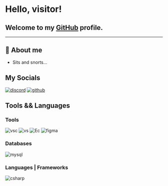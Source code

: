 # Hello, visitor!
## Welcome to my [GitHub](https://github.com) profile.
-------
## 💬 About me  
- Sits and snorts...

## My Socials
[![discord](https://img.shields.io/static/v1?label=&message=DISCORD&color=191919&style=for-the-badge&logo=discord)](https://discordapp.com/users/421267345147691017)
[![github](https://img.shields.io/static/v1?label=&message=github&color=191919&style=for-the-badge&logo=github)](https://github.com/FluffyCuteOwO)

## Tools && Languages
### Tools
![vsc](https://img.shields.io/static/v1?label=&message=VSC&color=191919&style=for-the-badge&logo=Visual%20Studio%20Code&logoColor=007ACC)
![vs](https://img.shields.io/static/v1?label=&message=VS&color=191919&style=for-the-badge&logo=Visual%20Studio%20Code&logoColor=007ACC)
![Ec](https://img.shields.io/static/v1?label=&message=EclipseIDE&color=191919&style=for-the-badge&logo=Eclipse&20IDE)
![figma](https://img.shields.io/static/v1?label=&message=Figma&color=191919&style=for-the-badge&logo=Figma)

### Databases
![mysql](https://img.shields.io/static/v1?label=&message=MySQL&color=191919&style=for-the-badge&logo=MySQL)

### Languages | Frameworks
![csharp](https://img.shields.io/static/v1?label=&message=C%23&color=191919&style=for-the-badge&logo=C%20Sharp&logoColor=239120)
